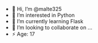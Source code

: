 - 👋 Hi, I’m @malte325
- 👀 I’m interested in Python 
- 🌱 I’m currently learning Flask
- 💞️ I’m looking to collaborate on ...
- ⚡ Age: 17

<!---
malte325/malte325 is a ✨ special ✨ repository because its `README.md` (this file) appears on your GitHub profile.
You can click the Preview link to take a look at your changes.
--->
